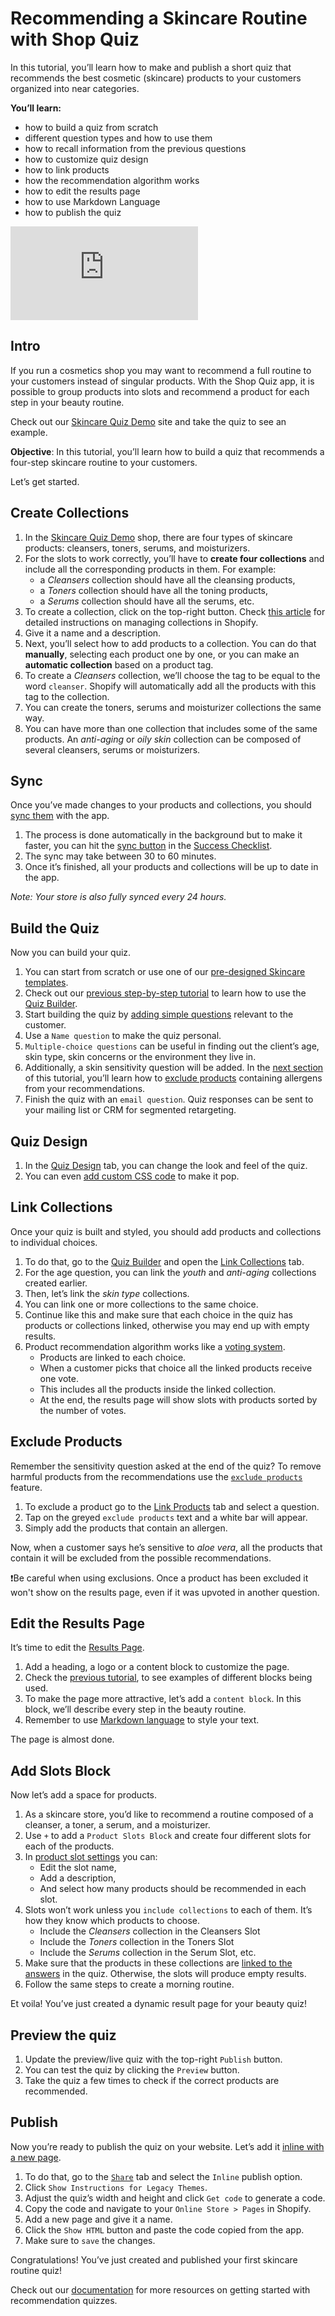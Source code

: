 # Recommending a Skincare Routine with Shop Quiz

In this tutorial, you’ll learn how to make and publish a short quiz that recommends the best cosmetic (skincare) products to your customers organized into near categories.

**You’ll learn:**

- how to build a quiz from scratch
- different question types and how to use them
- how to recall information from the previous questions
- how to customize quiz design
- how to link products
- how the recommendation algorithm works
- how to edit the results page
- how to use Markdown Language
- how to publish the quiz

<div class="videoWrapper">
<iframe src="https://www.youtube.com/embed/Lv6zWvOruqc" frameborder="0" allow="accelerometer; autoplay; clipboard-write; encrypted-media; gyroscope; picture-in-picture" allowfullscreen></iframe>
</div>

## Intro 

If you run a cosmetics shop you may want to recommend a full routine to your customers instead of singular products. With the Shop Quiz app, it is possible to group products into slots and recommend a product for each step in your beauty routine.

Check out our [Skincare Quiz Demo](https://skincarequiz.myshopify.com/) site and take the quiz to see an example.

**Objective**: In this tutorial, you’ll learn how to build a quiz that recommends a four-step skincare routine to your customers.

Let’s get started.

## Create Collections

1. In the [Skincare Quiz Demo](https://skincarequiz.myshopify.com/) shop, there are four types of skincare products: cleansers, toners, serums, and moisturizers. 
2. For the slots to work correctly, you’ll have to **create four collections** and include all the corresponding products in them. For example:
    - a *Cleansers* collection should have all the cleansing products, 
    - a *Toners* collection should have all the toning products, 
    - a *Serums* collection should have all the serums, etc.
3. To create a collection, click on the top-right button. Check [this article](https://help.shopify.com/en/manual/products/collections) for detailed instructions on managing collections in Shopify.
4. Give it a name and a description. 
5. Next, you’ll select how to add products to a collection. You can do that **manually**, selecting each product one by one, or you can make an **automatic collection** based on a product tag. 
6. To create a *Cleansers* collection, we’ll choose the tag to be equal to the word `cleanser`. Shopify will automatically add all the products with this tag to the collection. 
7. You can create the toners, serums and moisturizer collections the same way.
8. You can have more than one collection that includes some of the same products. An *anti-aging* or *oily skin* collection can be composed of several cleansers, serums or moisturizers.

## Sync

Once you’ve made changes to your products and collections, you should [sync them](https://docs.revenuehunt.com/how-to-guides/sync-catalog/) with the app. 

1. The process is done automatically in the background but to make it faster, you can hit the [sync button](https://docs.revenuehunt.com/how-to-guides/sync-catalog/) in the [Success Checklist](https://docs.revenuehunt.com/reference/dashboard/#success-checklist).
2. The sync may take between 30 to 60 minutes.
3. Once it’s finished, all your products and collections will be up to date in the app.

*Note: Your store is also fully synced every 24 hours.*

## Build the Quiz

Now you can build your quiz. 

1. You can start from scratch or use one of our [pre-designed Skincare templates](https://revenuehunt.com/templates/).
2. Check out our [previous step-by-step tutorial](https://docs.revenuehunt.com/tutorials/making-first-quiz/) to learn how to use the [Quiz Builder](https://docs.revenuehunt.com/reference/quiz-builder/).
3. Start building the quiz by [adding simple questions](https://docs.revenuehunt.com/reference/quiz-builder/#question-types) relevant to the customer.
4. Use a `Name question` to make the quiz personal.
5. `Multiple-choice questions` can be useful in finding out the client’s age, skin type, skin concerns or the environment they live in.
6. Additionally, a skin sensitivity question will be added. In the [next section](#exclude-products) of this tutorial, you’ll learn how to [exclude products](https://docs.revenuehunt.com/how-to-guides/recommend-products/#exclusion) containing allergens from your recommendations.
7. Finish the quiz with an `email question`. Quiz responses can be sent to your mailing list or CRM for segmented retargeting.

## Quiz Design

1. In the [Quiz Design](https://docs.revenuehunt.com/reference/quiz-builder/#quiz-design) tab, you can change the look and feel of the quiz.
2. You can even [add custom CSS code](https://docs.revenuehunt.com/how-to-guides/customize-quiz-design/#add-custom-css-code) to make it pop.

## Link Collections 

Once your quiz is built and styled, you should add products and collections to individual choices.

1. To do that, go to the [Quiz Builder](https://docs.revenuehunt.com/reference/quiz-builder/) and open the [Link Collections](https://docs.revenuehunt.com/reference/quiz-builder/#link-collections) tab. 
2. For the age question, you can link the *youth* and *anti-aging* collections created earlier.
3. Then, let’s link the *skin type* collections.
4. You can link one or more collections to the same choice.
5. Continue like this and make sure that each choice in the quiz has products or collections linked, otherwise you may end up with empty results.
6. Product recommendation algorithm works like a [voting system](https://docs.revenuehunt.com/how-to-guides/recommend-products/). 
    - Products are linked to each choice.
    - When a customer picks that choice all the linked products receive one vote.
    - This includes all the products inside the linked collection. 
    - At the end, the results page will show slots with products sorted by the number of votes.

## Exclude Products

Remember the sensitivity question asked at the end of the quiz? To remove harmful products from the recommendations use the [`exclude products`](https://docs.revenuehunt.com/how-to-guides/recommend-products/#exclusion) feature. 

1. To exclude a product go to the [Link Products](https://docs.revenuehunt.com/reference/quiz-builder/#link-products) tab and select a question. 
2. Tap on the greyed `exclude products` text and a white bar will appear. 
3. Simply add the products that contain an allergen.

Now, when a customer says he’s sensitive to *aloe vera*, all the products that contain it will be excluded from the possible recommendations. 

❗Be careful when using exclusions. Once a product has been excluded it won't show on the results page, even if it was upvoted in another question.

## Edit the Results Page

It’s time to edit the [Results Page](https://docs.revenuehunt.com/reference/quiz-builder/#results-page). 

1. Add a heading, a logo or a content block to customize the page.
2. Check the [previous tutorial](https://docs.revenuehunt.com/tutorials/making-first-quiz/), to see examples of different blocks being used.
3. To make the page more attractive, let’s add a `content block`. In this block, we’ll describe every step in the beauty routine. 
4. Remember to use [Markdown language](https://docs.revenuehunt.com/how-to-guides/use-markdown/) to style your text. 

The page is almost done. 

## Add Slots Block

Now let’s add a space for products.

1. As a skincare store, you’d like to recommend a routine composed of a cleanser, a toner, a serum, and a moisturizer.
2. Use `+` to add a `Product Slots Block` and create four different slots for each of the products. 
3. In [product slot settings](https://docs.revenuehunt.com/reference/quiz-builder/#block-settings) you can:
    - Edit the slot name, 
    - Add a description,
    - And select how many products should be recommended in each slot.
4. Slots won’t work unless you `include collections` to each of them. It’s how they know which products to choose.
    - Include the *Cleansers* collection in the Cleansers Slot
    - Include the *Toners* collection in the Toners Slot
    - Include the *Serums* collection in the Serum Slot, etc.
5. Make sure that the products in these collections are [linked to the answers](#link-collections) in the quiz. Otherwise, the slots will produce empty results.
6. Follow the same steps to create a morning routine.

Et voila! You’ve just created a dynamic result page for your beauty quiz!

## Preview the quiz

1. Update the preview/live quiz with the top-right `Publish` button.
2. You can test the quiz by clicking the `Preview` button.
3. Take the quiz a few times to check if the correct products are recommended.

## Publish

Now you’re ready to publish the quiz on your website. Let’s add it [inline with a new page](https://docs.revenuehunt.com/how-to-guides/publish-quiz-inline/#embedding-an-inline-quiz-on-a-new-page). 

1. To do that, go to the [`Share`](https://docs.revenuehunt.com/reference/quiz-builder/#share) tab and select the `Inline` publish option.
2. Click `Show Instructions for Legacy Themes`.
3. Adjust the quiz’s width and height and click `Get code` to generate a code. 
3. Copy the code and navigate to your `Online Store > Pages` in Shopify. 
4. Add a new page and give it a name. 
5. Click the `Show HTML` button and paste the code copied from the app.
6. Make sure to `save` the changes.


Congratulations! You’ve just created and published your first skincare routine quiz!


Check out our [documentation](https://docs.revenuehunt.com/) for more resources on getting started with recommendation quizzes.

